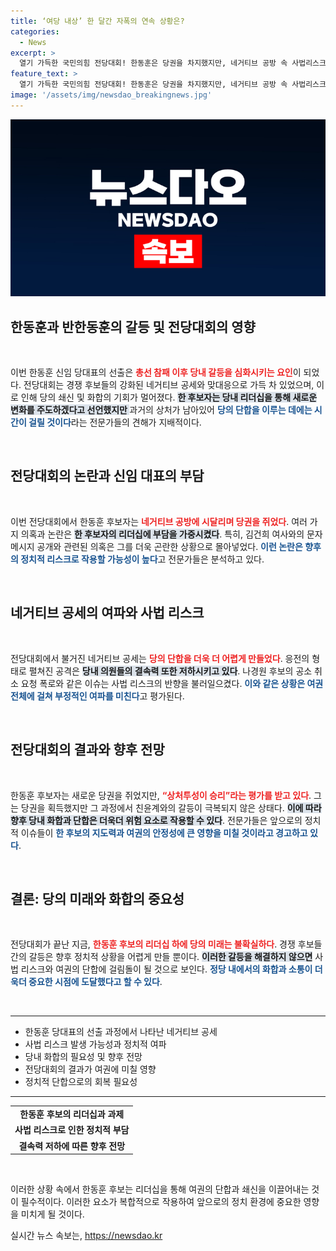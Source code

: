 ```yaml
---
title: ‘여당 내상’ 한 달간 자폭의 연속 상황은?
categories:
  - News
excerpt: >
  열기 가득한 국민의힘 전당대회! 한동훈은 당권을 차지했지만, 네거티브 공방 속 사법리스크가 심화되고 화합은 멀어졌다. 경쟁 후보들은 각종 의혹으로 한 대표의 리더십을 위협하며 당의 상처는 깊어만 가고 있다. 이 갈등의 후폭풍은 앞으로도 계속될 전망!
feature_text: >
  열기 가득한 국민의힘 전당대회! 한동훈은 당권을 차지했지만, 네거티브 공방 속 사법리스크가 심화되고 화합은 멀어졌다. 경쟁 후보들은 각종 의혹으로 한 대표의 리더십을 위협하며 당의 상처는 깊어만 가고 있다. 이 갈등의 후폭풍은 앞으로도 계속될 전망!
image: '/assets/img/newsdao_breakingnews.jpg'
---
```


<p><img src="/assets/img/newsdao_breakingnews.jpg" alt="pcversion 속보" /></p>

<h2 data-ke-size="size26">한동훈과 반한동훈의 갈등 및 전당대회의 영향</h2>

<p data-ke-size="size16">&nbsp;</p>

<p>이번 한동훈 신임 당대표의 선출은 <b><span style="color: #ee2323;">총선 참패 이후 당내 갈등을 심화시키는 요인</span></b>이 되었다. 전당대회는 경쟁 후보들의 강화된 네거티브 공세와 맞대응으로 가득 차 있었으며, 이로 인해 당의 쇄신 및 화합의 기회가 멀어졌다. <b><span style="background-color: #21538527;">한 후보자는 당내 리더십을 통해 새로운 변화를 주도하겠다고 선언했지만 </span></b>과거의 상처가 남아있어 <b><span style="color: #1a5490;">당의 단합을 이루는 데에는 시간이 걸릴 것이다</span></b>라는 전문가들의 견해가 지배적이다. </p>

<p data-ke-size="size16">&nbsp;</p>

<h2 data-ke-size="size26">전당대회의 논란과 신임 대표의 부담</h2>

<p data-ke-size="size16">&nbsp;</p>

<p>이번 전당대회에서 한동훈 후보자는 <b><span style="color: #ee2323;">네거티브 공방에 시달리며 당권을 쥐었다</span></b>. 여러 가지 의혹과 논란은 <b><span style="background-color: #21538527;">한 후보자의 리더십에 부담을 가중시켰다</span></b>. 특히, 김건희 여사와의 문자 메시지 공개와 관련된 의혹은 그를 더욱 곤란한 상황으로 몰아넣었다. <b><span style="color: #1a5490;">이런 논란은 향후의 정치적 리스크로 작용할 가능성이 높다</span></b>고 전문가들은 분석하고 있다.</p>

<p data-ke-size="size16">&nbsp;</p>

<h2 data-ke-size="size26">네거티브 공세의 여파와 사법 리스크</h2>

<p data-ke-size="size16">&nbsp;</p>

<p>전당대회에서 불거진 네거티브 공세는 <b><span style="color: #ee2323;">당의 단합을 더욱 더 어렵게 만들었다</span></b>. 응전의 형태로 펼쳐진 공격은 <b><span style="background-color: #21538527;">당내 의원들의 결속력 또한 저하시키고 있다</span></b>. 나경원 후보의 공소 취소 요청 폭로와 같은 이슈는 사법 리스크의 반향을 불러일으켰다. <b><span style="color: #1a5490;">이와 같은 상황은 여권 전체에 걸쳐 부정적인 여파를 미친다</span></b>고 평가된다.</p>

<p data-ke-size="size16">&nbsp;</p>

<h2 data-ke-size="size26">전당대회의 결과와 향후 전망</h2>

<p data-ke-size="size16">&nbsp;</p>

<p>한동훈 후보자는 새로운 당권을 쥐었지만, <b><span style="color: #ee2323;">“상처투성이 승리”라는 평가를 받고 있다</span></b>. 그는 당권을 획득했지만 그 과정에서 친윤계와의 갈등이 극복되지 않은 상태다. <b><span style="background-color: #21538527;">이에 따라 향후 당내 화합과 단합은 더욱더 위험 요소로 작용할 수 있다</span></b>. 전문가들은 앞으로의 정치적 이슈들이 <b><span style="color: #1a5490;">한 후보의 지도력과 여권의 안정성에 큰 영향을 미칠 것이라고 경고하고 있다</span></b>.</p>

<p data-ke-size="size16">&nbsp;</p>

<h2 data-ke-size="size26">결론: 당의 미래와 화합의 중요성</h2>

<p data-ke-size="size16">&nbsp;</p>

<p>전당대회가 끝난 지금, <b><span style="color: #ee2323;">한동훈 후보의 리더십 하에 당의 미래는 불확실하다</span></b>. 경쟁 후보들 간의 갈등은 향후 정치적 상황을 어렵게 만들 뿐이다. <b><span style="background-color: #21538527;">이러한 갈등을 해결하지 않으면</span></b> 사법 리스크와 여권의 단합에 걸림돌이 될 것으로 보인다. <b><span style="color: #1a5490;">정당 내에서의 화합과 소통이 더욱더 중요한 시점에 도달했다고 할 수 있다</span></b>. </p>

<p data-ke-size="size16">&nbsp;</p>

<hr>

<ul>
<li>한동훈 당대표의 선출 과정에서 나타난 네거티브 공세</li>
<li>사법 리스크 발생 가능성과 정치적 여파</li>
<li>당내 화합의 필요성 및 향후 전망</li>
<li>전당대회의 결과가 여권에 미칠 영향</li>
<li>정치적 단합으로의 회복 필요성</li>
</ul>

<hr>

<table style="width: 100%;">
<tr>
<td style="text-align: center; height: 17px;"><b>한동훈 후보의 리더십과 과제</b></td>
</tr>
<tr>
<td style="text-align: center; height: 17px;"><b>사법 리스크로 인한 정치적 부담</b></td>
</tr>
<tr>
<td style="text-align: center; height: 17px;"><b>결속력 저하에 따른 향후 전망</b></td>
</tr>
</table>

<p data-ke-size="size16">&nbsp;</p>

<p>이러한 상황 속에서 한동훈 후보는 리더십을 통해 여권의 단합과 쇄신을 이끌어내는 것이 필수적이다. 이러한 요소가 복합적으로 작용하여 앞으로의 정치 환경에 중요한 영향을 미치게 될 것이다.</p>
실시간 뉴스 속보는, <a href="https://newsdao.kr" rel="dofollow">https://newsdao.kr</a>


